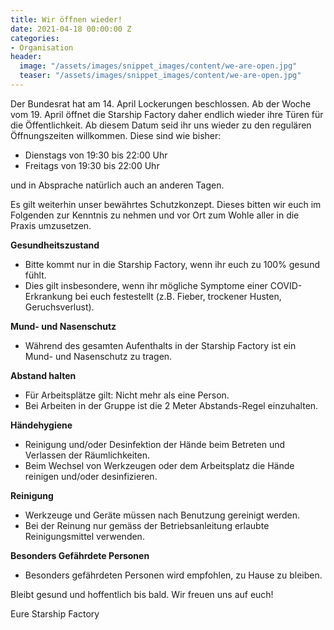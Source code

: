 ```yaml
---
title: Wir öffnen wieder!
date: 2021-04-18 00:00:00 Z
categories:
- Organisation
header:
  image: "/assets/images/snippet_images/content/we-are-open.jpg"
  teaser: "/assets/images/snippet_images/content/we-are-open.jpg"
---
```


Der Bundesrat hat am 14. April Lockerungen beschlossen. Ab der Woche vom 19. April öffnet die Starship Factory daher endlich wieder ihre Türen für die Öffentlichkeit. Ab diesem Datum seid ihr uns wieder zu den regulären Öffnungszeiten willkommen. Diese sind wie bisher:

- Dienstags von 19:30 bis 22:00 Uhr
- Freitags von 19:30 bis 22:00 Uhr

und in Absprache natürlich auch an anderen Tagen.

Es gilt weiterhin unser bewährtes Schutzkonzept. Dieses bitten wir euch im Folgenden zur Kenntnis zu nehmen und vor Ort zum Wohle aller in die Praxis umzusetzen.

**Gesundheitszustand**

- Bitte kommt nur in die Starship Factory, wenn ihr euch zu 100% gesund fühlt. 
- Dies gilt insbesondere, wenn ihr mögliche Symptome einer COVID-Erkrankung bei euch festestellt (z.B. Fieber, trockener Husten, Geruchsverlust).

**Mund- und Nasenschutz**

- Während des gesamten Aufenthalts in der Starship Factory ist ein Mund- und Nasenschutz zu tragen.

**Abstand halten**

- Für Arbeitsplätze gilt: Nicht mehr als eine Person.
- Bei Arbeiten in der Gruppe ist die 2 Meter Abstands-Regel einzuhalten.

**Händehygiene**

- Reinigung und/oder Desinfektion der Hände beim Betreten und Verlassen der Räumlichkeiten.
- Beim Wechsel von Werkzeugen oder dem Arbeitsplatz die Hände reinigen und/oder desinfizieren.

**Reinigung**

- Werkzeuge und Geräte müssen nach Benutzung gereinigt werden.
- Bei der Reinung nur gemäss der Betriebsanleitung erlaubte Reinigungsmittel verwenden.

**Besonders Gefährdete Personen**

- Besonders gefährdeten Personen wird empfohlen, zu Hause zu bleiben.

Bleibt gesund und hoffentlich bis bald. Wir freuen uns auf euch!

Eure Starship Factory
